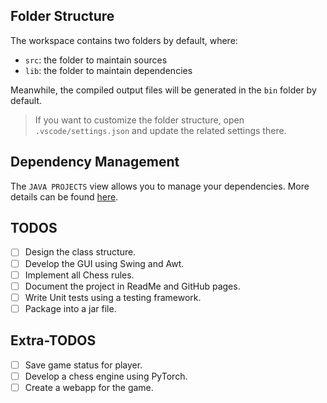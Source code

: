 ## Folder Structure

The workspace contains two folders by default, where:

- `src`: the folder to maintain sources
- `lib`: the folder to maintain dependencies

Meanwhile, the compiled output files will be generated in the `bin` folder by default.

> If you want to customize the folder structure, open `.vscode/settings.json` and update the related settings there.

## Dependency Management

The `JAVA PROJECTS` view allows you to manage your dependencies. More details can be found [here](https://github.com/microsoft/vscode-java-dependency#manage-dependencies).

## TODOS

- [ ] Design the class structure.
- [ ] Develop the GUI using Swing and Awt.
- [ ] Implement all Chess rules.
- [ ] Document the project in ReadMe and GitHub pages.
- [ ] Write Unit tests using a testing framework.
- [ ] Package into a jar file.

## Extra-TODOS

- [ ] Save game status for player.
- [ ] Develop a chess engine using PyTorch.
- [ ] Create a webapp for the game.